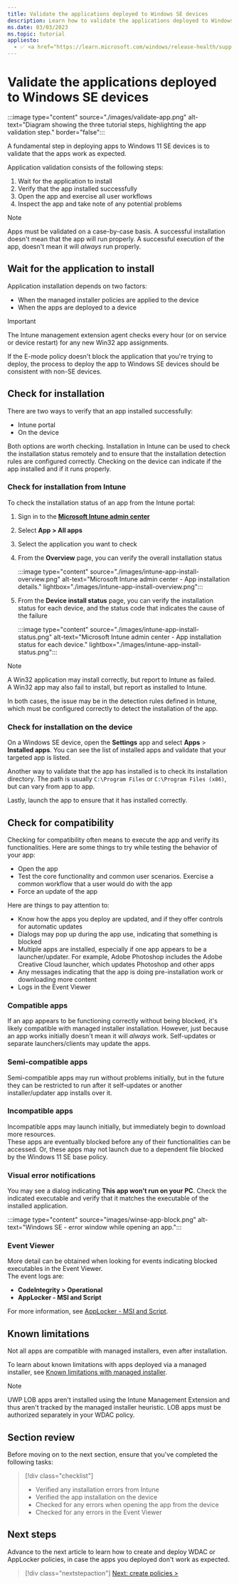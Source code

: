 ```yaml
---
title: Validate the applications deployed to Windows SE devices
description: Learn how to validate the applications deployed to Windows SE devices via Intune.
ms.date: 03/03/2023
ms.topic: tutorial
appliesto:
  - ✅ <a href="https://learn.microsoft.com/windows/release-health/supported-versions-windows-client" target="_blank">Windows 11 SE, version 22H2 and later</a>
---
```


# Validate the applications deployed to Windows SE devices

:::image type="content" source="./images/validate-app.png" alt-text="Diagram showing the three tutorial steps, highlighting the app validation step." border="false":::

A fundamental step in deploying apps to Windows 11 SE devices is to validate that the apps work as expected.

Application validation consists of the following steps:

1. Wait for the application to install
1. Verify that the app installed successfully
1. Open the app and exercise all user workflows
1. Inspect the app and take note of any potential problems

> [!NOTE]
> Apps must be validated on a case-by-case basis. A successful installation doesn't mean that the app will run properly. A successful execution of the app, doesn't mean it will *always* run properly.

## Wait for the application to install

Application installation depends on two factors:

- When the managed installer policies are applied to the device
- When the apps are deployed to a device

> [!IMPORTANT]
> The Intune management extension agent checks every hour (or on service or device restart) for any new Win32 app assignments.

If the E-mode policy doesn't block the application that you're trying to deploy, the process to deploy the app to Windows SE devices should be consistent with non-SE devices.

## Check for installation

There are two ways to verify that an app installed successfully:

- Intune portal
- On the device

Both options are worth checking. Installation in Intune can be used to check the installation status remotely and to ensure that the installation detection rules are configured correctly. Checking on the device can indicate if the app  installed and if it runs properly.

### Check for installation from Intune

To check the installation status of an app from the Intune portal:

1. Sign in to the <a href="https://intune.microsoft.com/" target="_blank"><b>Microsoft Intune admin center</b></a>
1. Select **App > All apps**
1. Select the application you want to check
1. From the **Overview** page, you can verify the overall installation status
    
    :::image type="content" source="./images/intune-app-install-overview.png" alt-text="Microsoft Intune admin center - App installation details." lightbox="./images/intune-app-install-overview.png":::

1. From the **Device install status** page, you can verify the installation status for each device, and the status code that indicates the cause of the failure
    
    :::image type="content" source="./images/intune-app-install-status.png" alt-text="Microsoft Intune admin center - App installation status for each device." lightbox="./images/intune-app-install-status.png":::

> [!NOTE]
> A Win32 application may install correctly, but report to Intune as failed.\
> A Win32 app may also fail to install, but report as installed to Intune.
>
> In both cases, the issue may be in the detection rules defined in Intune, which must be configured correctly to detect the installation of the app.

### Check for installation on the device

On a Windows SE device, open the **Settings** app and select **Apps** > **Installed apps**. You can see the list of installed apps and validate that your targeted app is listed.

Another way to validate that the app has installed is to check its installation directory. The path is usually `C:\Program Files` or `C:\Program Files (x86)`, but can vary from app to app.

Lastly, launch the app to ensure that it has installed correctly.

## Check for compatibility

Checking for compatibility often means to execute the app and verify its functionalities. Here are some things to try while testing the behavior of your app:

- Open the app
- Test the core functionality and common user scenarios. Exercise a common workflow that a user would do with the app
- Force an update of the app

Here are things to pay attention to:

- Know how the apps you deploy are updated, and if they offer controls for automatic updates
- Dialogs may pop up during the app use, indicating that something is blocked
- Multiple apps are installed, especially if one app appears to be a launcher/updater. For example, Adobe Photoshop includes the Adobe Creative Cloud launcher, which updates Photoshop and other apps
- Any messages indicating that the app is doing pre-installation work or downloading more content
- Logs in the Event Viewer

### Compatible apps

If an app appears to be functioning correctly without being blocked, it's likely compatible with managed installer installation.
However, just because an app works initially doesn't mean it will *always* work. Self-updates or separate launchers/clients may update the apps.

### Semi-compatible apps

Semi-compatible apps may run without problems initially, but in the future they can be restricted to run after it self-updates or another installer/updater app installs over it.

### Incompatible apps

Incompatible apps may launch initially, but immediately begin to download more resources.\
These apps are eventually blocked before any of their functionalities can be accessed. Or, these apps may not launch due to a dependent file blocked by the Windows 11 SE base policy.

### Visual error notifications

You may see a dialog indicating **This app won't run on your PC**. Check the indicated executable and verify that it matches the executable of the installed application.

:::image type="content" source="images/winse-app-block.png" alt-text="Windows SE - error window while opening an app.":::

### Event Viewer

More detail can be obtained when looking for events indicating blocked executables in the Event Viewer.\
The event logs are:

- **CodeIntegrity > Operational**
- **AppLocker - MSI and Script**
 
For more information, see [AppLocker - MSI and Script](troubleshoot.md#applocker---msi-and-script).

## Known limitations

Not all apps are compatible with managed installers, even after installation.

To learn about known limitations with apps deployed via a managed installer, see [Known limitations with managed installer][WIN-1].

> [!NOTE]
> UWP LOB apps aren't installed using the Intune Management Extension and thus aren't tracked by the managed installer heuristic. LOB apps must be authorized separately in your WDAC policy.

## Section review

Before moving on to the next section, ensure that you've completed the following tasks:

> [!div class="checklist"]
> - Verified any installation errors from Intune
> - Verified the app installation on the device
> - Checked for any errors when opening the app from the device
> - Checked for any errors in the Event Viewer

## Next steps

Advance to the next article to learn how to create and deploy WDAC or AppLocker policies, in case the apps you deployed don't work as expected.

> [!div class="nextstepaction"]
> [Next: create policies >](create-policies.md)

[M365-1]: /microsoft-365/education/deploy/microsoft-store-for-education

[WIN-1]: /windows/security/threat-protection/windows-defender-application-control/configure-authorized-apps-deployed-with-a-managed-installer#known-limitations-with-managed-installer
[WIN-2]: /windows/msix/
[WIN-3]: /windows/security/threat-protection/windows-defender-application-control/manage-packaged-apps-with-windows-defender-application-control